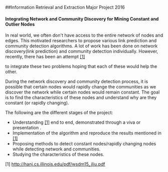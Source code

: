##Information Retrieval and Extraction Major Project 2016
#### Integrating Network and Community Discovery for Mining Constant and Outlier Nodes

In real world, we often don't have access to the entire network of nodes and edges. This motivated researchers to
propose various link prediction and community detection algorithms. A lot of work has been done on network
discovery(link prediction) and community detection individually. However, recently, there has been an attempt [[1]](http://hanj.cs.illinois.edu/pdf/wsdm15_jliu.pdf)

to integrate these two problems hoping that each of these would help the other.

During the network discovery and community detection process, it is possible that certain nodes would rapidly
change the communities as we discover the network while certain nodes would remain constant. The goal is to
find the characteristics of these nodes and understand why are they constant (or rapidly changing).

The following are the different stages of the project:
* Understanding [[1]](http://hanj.cs.illinois.edu/pdf/wsdm15_jliu.pdf) end to end, demonstrated through a viva or presentation .
* Implementation of the algorithm and reproduce the results mentioned in [[1]](http://hanj.cs.illinois.edu/pdf/wsdm15_jliu.pdf) 
* Proposing methods to detect constant nodes/rapidly changing nodes while detecting network and communities.
* Studying the characteristics of these nodes.


[1] http://hanj.cs.illinois.edu/pdf/wsdm15_jliu.pdf

